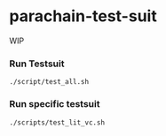 # parachain-test-suit

WIP

### Run Testsuit
```shell
./script/test_all.sh
```

### Run specific testsuit
```shell
./scripts/test_lit_vc.sh
```
